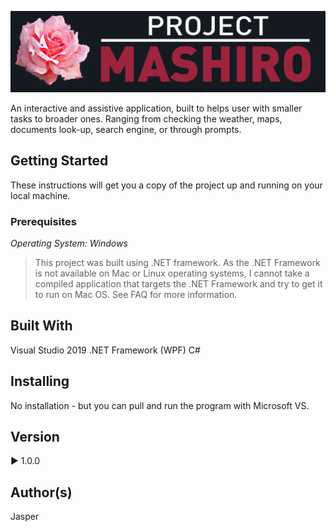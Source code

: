 ![](images/Project_MASHIRO.png)

An interactive and assistive application, built to helps user with smaller tasks to broader ones. Ranging from checking the weather, maps, documents look-up, search engine, or through prompts. 

## Getting Started

These instructions will get you a copy of the project up and running on your local machine. 

### Prerequisites

*Operating System: Windows*
> This project was built using .NET framework. As the .NET Framework is not available on Mac or Linux operating systems, I cannot take a compiled application that targets the .NET Framework and try to get it to run on Mac OS. See FAQ for more information.

## Built With
Visual Studio 2019
.NET Framework (WPF)
C#

## Installing
No installation - but you can pull and run the program with Microsoft VS.

## Version
▶ 1.0.0

## Author(s)
Jasper

